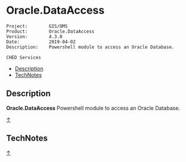 # Oracle.DataAccess <!-- omit in toc --> #

~~~text
Project:        GIS/OMS
Product:        Oracle.DataAccess
Version:        4.3.0
Date:           2019-04-02
Description:    Powershell module to access an Oracle Database.

CHED Services
~~~

<a name="TOC"></a>

- [Description](#description)
- [TechNotes](#technotes)

## Description  ##

**Oracle.DataAccess** Powershell module to access an  Oracle Database.

[&uarr;](#TOC)

## TechNotes ##

[&uarr;](#TOC)
